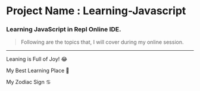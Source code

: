 # Project Name : Learning-Javascript


### Learning JavaScript in Repl Online IDE.

> Following are the topics that, I will cover during my online session.

---

Leaning  is Full of  Joy! :joy:

My Best Learning Place :office:

My Zodiac Sign  :cancer:
